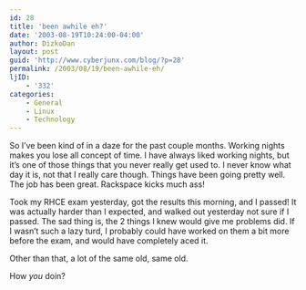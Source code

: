 ```yaml
---
id: 28
title: 'been awhile eh?'
date: '2003-08-19T10:24:00-04:00'
author: DizkoDan
layout: post
guid: 'http://www.cyberjunx.com/blog/?p=28'
permalink: /2003/08/19/been-awhile-eh/
ljID:
    - '332'
categories:
    - General
    - Linux
    - Technology
---
```


So I’ve been kind of in a daze for the past couple months. Working nights makes you lose all concept of time. I have always liked working nights, but it’s one of those things that you never really get used to. I never know what day it is, not that I really care though. Things have been going pretty well. The job has been great. Rackspace kicks much ass!

Took my RHCE exam yesterday, got the results this morning, and I passed! It was actually harder than I expected, and walked out yesterday not sure if I passed. The sad thing is, the 2 things I knew would give me problems did. If I wasn’t such a lazy turd, I probably could have worked on them a bit more before the exam, and would have completely aced it.

Other than that, a lot of the same old, same old.

How *you* doin?